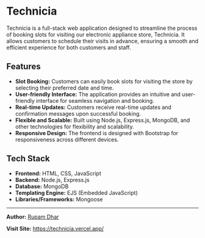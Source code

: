 # Technicia

Technicia is a full-stack web application designed to streamline the process of booking slots for visiting our electronic appliance store, Technicia. It allows customers to schedule their visits in advance, ensuring a smooth and efficient experience for both customers and staff.

## Features

- **Slot Booking:** Customers can easily book slots for visiting the store by selecting their preferred date and time.
- **User-friendly Interface:** The application provides an intuitive and user-friendly interface for seamless navigation and booking.
- **Real-time Updates:** Customers receive real-time updates and confirmation messages upon successful booking.
- **Flexible and Scalable:** Built using Node.js, Express.js, MongoDB, and other technologies for flexibility and scalability.
- **Responsive Design:** The frontend is designed with Bootstrap for responsiveness across different devices.

## Tech Stack

- **Frontend:** HTML, CSS, JavaScript
- **Backend:** Node.js, Express.js
- **Database:** MongoDB
- **Templating Engine:** EJS (Embedded JavaScript)
- **Libraries/Frameworks:** Mongoose

---

**Author:** [Rupam Dhar](https://github.com/RupamDhar)

**Visit Site:** https://technicia.vercel.app/
